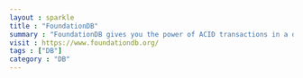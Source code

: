 ```yaml
---
layout : sparkle
title : "FoundationDB"
summary : "FoundationDB gives you the power of ACID transactions in a distributed database."
visit : https://www.foundationdb.org/
tags : ["DB"]
category : "DB"
---
```

